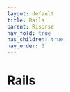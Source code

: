 ```yaml
---
layout: default
title: Rails 
parent: Risorse
nav_fold: true 
has_children: true
nav_order: 3
---
```


# Rails 